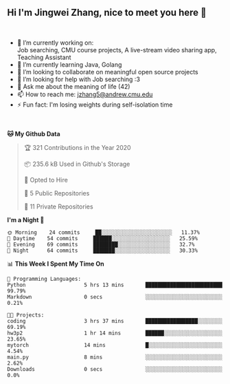 Hi I'm Jingwei Zhang, nice to meet you here 👋
---
<br>


- 🔭 I’m currently working on: <br>
    Job searching, CMU course projects, A live-stream video sharing app, Teaching Assistant
- 🌱 I’m currently learning Java, Golang
- 👯 I’m looking to collaborate on meaningful open source projects
- 🤔 I’m looking for help with Job searching :3
- 💬 Ask me about the meaning of life (42)
- 📫 How to reach me: jzhang5@andrew.cmu.edu
- ⚡ Fun fact: I'm losing weights during self-isolation time
<br>


<!--START_SECTION:waka-->
**🐱 My Github Data** 

> 🏆 321 Contributions in the Year 2020
 > 
> 📦 235.6 kB Used in Github's Storage 
 > 
> 💼 Opted to Hire
 > 
> 📜 5 Public Repositories
 > 
> 🔑 11 Private Repositories 

**I'm a Night 🦉** 

```text
🌞 Morning    24 commits     ██░░░░░░░░░░░░░░░░░░░░░░░   11.37% 
🌆 Daytime    54 commits     ██████░░░░░░░░░░░░░░░░░░░   25.59% 
🌃 Evening    69 commits     ████████░░░░░░░░░░░░░░░░░   32.7% 
🌙 Night      64 commits     ███████░░░░░░░░░░░░░░░░░░   30.33%

```


📊 **This Week I Spent My Time On** 

```text
💬 Programming Languages: 
Python                   5 hrs 13 mins       █████████████████████████   99.79% 
Markdown                 0 secs              ░░░░░░░░░░░░░░░░░░░░░░░░░   0.21%

🐱‍💻 Projects: 
coding                   3 hrs 37 mins       █████████████████░░░░░░░░   69.19% 
hw3p2                    1 hr 14 mins        ██████░░░░░░░░░░░░░░░░░░░   23.65% 
mytorch                  14 mins             █░░░░░░░░░░░░░░░░░░░░░░░░   4.54% 
main.py                  8 mins              ░░░░░░░░░░░░░░░░░░░░░░░░░   2.62% 
Downloads                0 secs              ░░░░░░░░░░░░░░░░░░░░░░░░░   0.0%

```


<!--END_SECTION:waka-->
